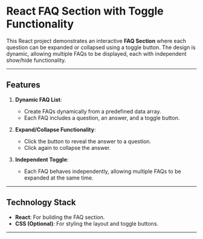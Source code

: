 # React FAQ Section with Toggle Functionality

This React project demonstrates an interactive **FAQ Section** where each question can be expanded or collapsed using a toggle button. The design is dynamic, allowing multiple FAQs to be displayed, each with independent show/hide functionality.

---

## Features

1. **Dynamic FAQ List**:
   - Create FAQs dynamically from a predefined data array.
   - Each FAQ includes a question, an answer, and a toggle button.

2. **Expand/Collapse Functionality**:
   - Click the button to reveal the answer to a question.
   - Click again to collapse the answer.

3. **Independent Toggle**:
   - Each FAQ behaves independently, allowing multiple FAQs to be expanded at the same time.

---

## Technology Stack

- **React**: For building the FAQ section.
- **CSS (Optional)**: For styling the layout and toggle buttons.

---